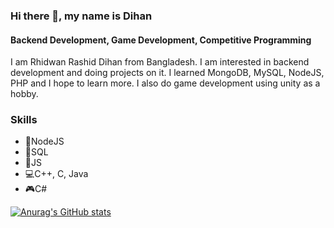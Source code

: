### Hi there 👋, my name is Dihan
#### Backend Development, Game Development, Competitive Programming
I am Rhidwan Rashid Dihan from Bangladesh. I am interested in backend development and doing projects on it. I learned MongoDB, MySQL, NodeJS, PHP and I hope to learn more. I also do game development using unity as a hobby.

### Skills 
* 🥇NodeJS
* 🥈SQL
* 🥉JS
* 💻C++, C, Java
* 🎮C#

[![Anurag's GitHub stats](https://github-readme-stats.vercel.app/api?username=Dihan141)](https://github.com/anuraghazra/github-readme-stats)
<!---
Dihan141/Dihan141 is a ✨ special ✨ repository because its `README.md` (this file) appears on your GitHub profile.
You can click the Preview link to take a look at your changes.
--->
